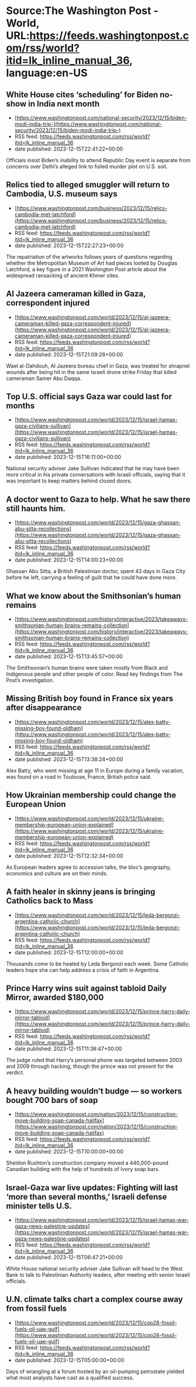 # Source:The Washington Post - World, URL:https://feeds.washingtonpost.com/rss/world?itid=lk_inline_manual_36, language:en-US

## White House cites ‘scheduling’ for Biden no-show in India next month
 - [https://www.washingtonpost.com/national-security/2023/12/15/biden-modi-india-trip-](https://www.washingtonpost.com/national-security/2023/12/15/biden-modi-india-trip-)
 - RSS feed: https://feeds.washingtonpost.com/rss/world?itid=lk_inline_manual_36
 - date published: 2023-12-15T22:41:22+00:00

Officials insist Biden’s inability to attend Republic Day event is separate from concerns over Delhi’s alleged link to foiled murder plot on U.S. soil.

## Relics tied to alleged smuggler will return to Cambodia, U.S. museum says
 - [https://www.washingtonpost.com/business/2023/12/15/relics-cambodia-met-latchford](https://www.washingtonpost.com/business/2023/12/15/relics-cambodia-met-latchford)
 - RSS feed: https://feeds.washingtonpost.com/rss/world?itid=lk_inline_manual_36
 - date published: 2023-12-15T22:27:23+00:00

The repatriation of the artworks follows years of questions regarding whether the Metropolitan Museum of Art had pieces looted by Douglas Latchford, a key figure in a 2021 Washington Post article about the widespread ransacking of ancient Khmer sites.

## Al Jazeera cameraman killed in Gaza, correspondent injured
 - [https://www.washingtonpost.com/world/2023/12/15/al-jazeera-cameraman-killed-gaza-correspondent-injured](https://www.washingtonpost.com/world/2023/12/15/al-jazeera-cameraman-killed-gaza-correspondent-injured)
 - RSS feed: https://feeds.washingtonpost.com/rss/world?itid=lk_inline_manual_36
 - date published: 2023-12-15T21:09:28+00:00

Wael al-Dahdouh, Al Jazeera bureau chief in Gaza, was treated for shrapnel wounds after being hit in the same   Israeli drone strike Friday that killed cameraman Samer Abu Daqqa.

## Top U.S. official says Gaza war could last for months
 - [https://www.washingtonpost.com/world/2023/12/15/israel-hamas-gaza-civilians-sullivan](https://www.washingtonpost.com/world/2023/12/15/israel-hamas-gaza-civilians-sullivan)
 - RSS feed: https://feeds.washingtonpost.com/rss/world?itid=lk_inline_manual_36
 - date published: 2023-12-15T16:11:00+00:00

National security adviser Jake Sullivan indicated that he may have been more critical in his private conversations with Israeli officials, saying that it was important to keep matters behind closed doors.

## A doctor went to Gaza to help. What he saw there still haunts him.
 - [https://www.washingtonpost.com/world/2023/12/15/gaza-ghassan-abu-sitta-recollections](https://www.washingtonpost.com/world/2023/12/15/gaza-ghassan-abu-sitta-recollections)
 - RSS feed: https://feeds.washingtonpost.com/rss/world?itid=lk_inline_manual_36
 - date published: 2023-12-15T14:00:23+00:00

Ghassan Abu Sitta, a British Palestinian doctor, spent 43 days in Gaza City before he left, carrying a feeling of guilt that he could have done more.

## What we know about the Smithsonian’s human remains
 - [https://www.washingtonpost.com/history/interactive/2023/takeaways-smithsonian-human-brains-remains-collection](https://www.washingtonpost.com/history/interactive/2023/takeaways-smithsonian-human-brains-remains-collection)
 - RSS feed: https://feeds.washingtonpost.com/rss/world?itid=lk_inline_manual_36
 - date published: 2023-12-15T13:45:57+00:00

The Smithsonian’s human brains were taken mostly from Black and Indigenous people and other people of color. Read key findings from The Post’s investigation.

## Missing British boy found in France six years after disappearance
 - [https://www.washingtonpost.com/world/2023/12/15/alex-batty-missing-boy-found-oldham](https://www.washingtonpost.com/world/2023/12/15/alex-batty-missing-boy-found-oldham)
 - RSS feed: https://feeds.washingtonpost.com/rss/world?itid=lk_inline_manual_36
 - date published: 2023-12-15T13:38:24+00:00

Alex Batty, who went missing at age 11 in Europe during a family vacation, was found on a road in Toulouse, France, British police said.

## How Ukrainian membership could change the European Union
 - [https://www.washingtonpost.com/world/2023/12/15/ukraine-membership-european-union-explained](https://www.washingtonpost.com/world/2023/12/15/ukraine-membership-european-union-explained)
 - RSS feed: https://feeds.washingtonpost.com/rss/world?itid=lk_inline_manual_36
 - date published: 2023-12-15T12:32:34+00:00

As European leaders agree to accession talks, the bloc’s geography, economics and culture are on their minds.

## A faith healer in skinny jeans is bringing Catholics back to Mass
 - [https://www.washingtonpost.com/world/2023/12/15/leda-bergonzi-argentina-catholic-church](https://www.washingtonpost.com/world/2023/12/15/leda-bergonzi-argentina-catholic-church)
 - RSS feed: https://feeds.washingtonpost.com/rss/world?itid=lk_inline_manual_36
 - date published: 2023-12-15T12:00:00+00:00

Thousands come to be healed by Leda Bergonzi each week. Some Catholic leaders hope she can help address a crisis of faith in Argentina.

## Prince Harry wins suit against tabloid Daily Mirror, awarded $180,000
 - [https://www.washingtonpost.com/world/2023/12/15/prince-harry-daily-mirror-tabloid](https://www.washingtonpost.com/world/2023/12/15/prince-harry-daily-mirror-tabloid)
 - RSS feed: https://feeds.washingtonpost.com/rss/world?itid=lk_inline_manual_36
 - date published: 2023-12-15T11:38:47+00:00

The judge ruled that Harry’s personal phone was targeted between 2003 and 2009 through hacking, though the prince was not present for the verdict.

## A heavy building wouldn’t budge — so workers bought 700 bars of soap
 - [https://www.washingtonpost.com/nation/2023/12/15/construction-move-building-soap-canada-halifax](https://www.washingtonpost.com/nation/2023/12/15/construction-move-building-soap-canada-halifax)
 - RSS feed: https://feeds.washingtonpost.com/rss/world?itid=lk_inline_manual_36
 - date published: 2023-12-15T10:00:00+00:00

Sheldon Rushton’s construction company moved a 440,000-pound Canadian building with the help of hundreds of Ivory soap bars.

## Israel-Gaza war live updates: Fighting will last ‘more than several months,’ Israeli defense minister tells U.S.
 - [https://www.washingtonpost.com/world/2023/12/15/israel-hamas-war-gaza-news-palestine-updates](https://www.washingtonpost.com/world/2023/12/15/israel-hamas-war-gaza-news-palestine-updates)
 - RSS feed: https://feeds.washingtonpost.com/rss/world?itid=lk_inline_manual_36
 - date published: 2023-12-15T06:47:21+00:00

White House national security adviser Jake Sullivan will head to the West Bank to talk to Palestinian Authority leaders, after meeting with senior Israeli officials.

## U.N. climate talks chart a complex course away from fossil fuels
 - [https://www.washingtonpost.com/world/2023/12/15/cop28-fossil-fuels-oil-uae-gulf](https://www.washingtonpost.com/world/2023/12/15/cop28-fossil-fuels-oil-uae-gulf)
 - RSS feed: https://feeds.washingtonpost.com/rss/world?itid=lk_inline_manual_36
 - date published: 2023-12-15T05:00:00+00:00

Days of wrangling at a forum hosted by an oil-pumping petrostate yielded what most analysts have cast as a qualified success.

